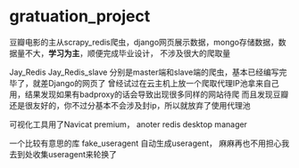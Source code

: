 # gratuation_project
豆瓣电影的主从scrapy_redis爬虫，django网页展示数据，mongo存储数据，数据量不大，**学习为主**，顺便完成毕业设计，
不涉及很大的爬取量

Jay_Redis Jay_Redis_slave 分别是master端和slave端的爬虫，基本已经编写完毕了，就差Django的网页了
曾经试过在云主机上放一个爬取代理IP池拿来自己用，结果发现如果有badproxy的话会导致出现很多同样的网站待爬
而且发现豆瓣还是很友好的，你不过分基本不会涉及封ip，所以就放弃了使用代理池

可视化工具用了Navicat premium， anoter redis desktop manager

一个比较有意思的库 fake_useragent 自动生成useragent， 麻麻再也不用担心我去到处收集useragent来轮换了